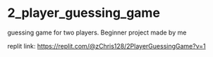 # 2_player_guessing_game
guessing game for two players. Beginner project made by me

replit link: https://replit.com/@zChris128/2PlayerGuessingGame?v=1
